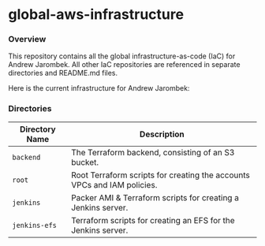 # global-aws-infrastructure

### Overview

This repository contains all the global infrastructure-as-code (IaC) for Andrew Jarombek.  All other IaC
repositories are referenced in separate directories and README.md files.

Here is the current infrastructure for Andrew Jarombek:

### Directories

| Directory Name    | Description                                                              |
|-------------------|--------------------------------------------------------------------------|
| `backend`         | The Terraform backend, consisting of an S3 bucket.                       |
| `root`            | Root Terraform scripts for creating the accounts VPCs and IAM policies.  |
| `jenkins`         | Packer AMI & Terraform scripts for creating a Jenkins server.            |
| `jenkins-efs`     | Terraform scripts for creating an EFS for the Jenkins server.            |